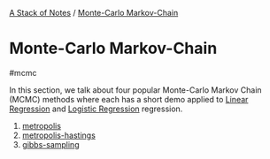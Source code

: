 [A Stack of Notes](../a-stack-of-notes.md) / [Monte-Carlo Markov-Chain](monte-carlo-markov-chain.md)


# Monte-Carlo Markov-Chain

#mcmc

In this section, we talk about four popular Monte-Carlo Markov Chain (MCMC) methods where each has a short demo applied to [Linear Regression](../machine-learning/linear-regression.md) and [Logistic Regression](../machine-learning/logistic-regression.md) regression.

1. [metropolis](monte-carlo-markov-chain/metropolis.md)
2. [metropolis-hastings](monte-carlo-markov-chain/metropolis-hastings.md)
3. [gibbs-sampling](monte-carlo-markov-chain/gibbs-sampling.md)



